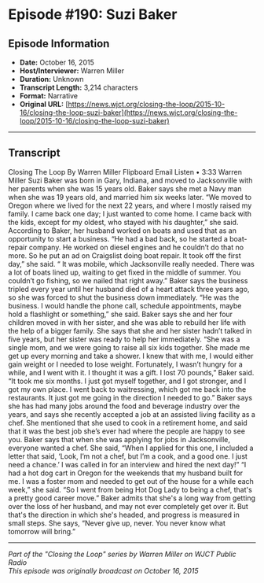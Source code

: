 # Episode #190: Suzi Baker



## Episode Information

- **Date:** October 16, 2015
- **Host/Interviewer:** Warren Miller
- **Duration:** Unknown
- **Transcript Length:** 3,214 characters
- **Format:** Narrative
- **Original URL:** [https://news.wjct.org/closing-the-loop/2015-10-16/closing-the-loop-suzi-baker](https://news.wjct.org/closing-the-loop/2015-10-16/closing-the-loop-suzi-baker)

---

## Transcript

Closing The Loop
By
Warren Miller
Flipboard
Email
Listen
•
3:33
Warren Miller
Suzi Baker was born in Gary, Indiana, and moved to Jacksonville with her parents when she was 15 years old.
Baker says she met a Navy man when she was 19 years old, and married him six weeks later.
“We moved to Oregon where we lived for the next 22 years, and where I mostly raised my family. I came back one day; I just wanted to come home. I came back with the kids, except for my oldest, who stayed with his daughter,” she said.
According to Baker, her husband worked on boats and used that as an opportunity to start a business.
“He had a bad back, so he started a boat-repair company. He worked on diesel engines and he couldn’t do that no more. So he put an ad on Craigslist doing boat repair. It took off the first day,” she said. “ It was mobile, which Jacksonville really needed. There was a lot of boats lined up, waiting to get fixed in the middle of summer. You couldn’t go fishing, so we nailed that right away.”
Baker says the business tripled every year until her husband died of a heart attack three years ago, so she was forced to shut the business down immediately.
“He
was
the business. I would handle the phone call, schedule appointments, maybe hold a flashlight or something,” she said.
Baker says she and her four children moved in with her sister, and she was able to rebuild her life with the help of a bigger family.
She says that she and her sister hadn’t talked in five years, but her sister was ready to help her immediately.
“She was a single mom, and we were going to raise all six kids together. She made me get up every morning and take a shower. I knew that with me, I would either gain weight or I needed to lose weight. Fortunately, I wasn’t hungry for a while, and I went with it. I thought it was a gift. I lost 70 pounds,” Baker said. “It took me six months. I just got myself together, and I got stronger, and I got my own place. I went back to waitressing, which got me back into the restaurants. It just got me going in the direction I needed to go.”
Baker says she has had many jobs around the food and beverage industry over the years, and says she recently accepted a job at an assisted living facility as a chef.
She mentioned that she used to cook in a retirement home, and said that it was the best job she’s ever had where the people are happy to see you.
Baker says that when she was applying for jobs in Jacksonville, everyone wanted a chef. She said, “When I applied for this one, I included a letter that said, ‘Look, I’m not a chef, but I’m a cook, and a good one. I just need a chance.’ I was called in for an interview and hired the next day!”
“I had a hot dog cart in Oregon for the weekends that my husband built for me. I was a foster mom and needed to get out of the house for a while each week,” she said. “So I went from being Hot Dog Lady to being a chef, that's a pretty good career move.”
Baker admits that she's a long way from getting over the loss of her husband, and may not ever completely get over it. But that's the direction in which she's headed, and progress is measured in small steps.
She says, “Never give up, never. You never know what tomorrow will bring.”

---

*Part of the "Closing the Loop" series by Warren Miller on WJCT Public Radio*  
*This episode was originally broadcast on October 16, 2015*
